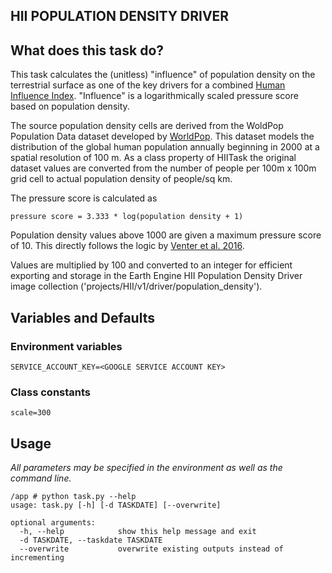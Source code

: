 HII POPULATION DENSITY DRIVER
---------------

## What does this task do?

This task calculates the (unitless) "influence" of population density on the terrestrial surface as one of the key
drivers for a combined [Human Influence Index](https://github.com/SpeciesConservationLandscapes/task_hii_weightedsum). "Influence" is a logarithmically scaled pressure score based on population density.

The source population density cells are derived from the WoldPop Population Data dataset developed by [WorldPop](https://www.worldpop.org/). This dataset models the distribution of the global human population annually beginning in 2000 at a spatial resolution of 100 m. As a class property of HIITask the original dataset values are converted from the number of people per 100m x 100m grid cell to actual population density of people/sq km.

The pressure score is calculated as
```
pressure score = 3.333 * log(population density + 1)
```

Population density values above 1000 are given a maximum pressure score of 10. This directly follows the logic by [Venter et al. 2016](https://www.nature.com/articles/sdata201667).

Values are multiplied by 100 and converted to an integer for efficient exporting and storage in the Earth Engine HII Population Density Driver image collection ('projects/HII/v1/driver/population_density').

## Variables and Defaults

### Environment variables
```
SERVICE_ACCOUNT_KEY=<GOOGLE SERVICE ACCOUNT KEY>
```

### Class constants

```
scale=300
```

## Usage

*All parameters may be specified in the environment as well as the command line.*

```
/app # python task.py --help
usage: task.py [-h] [-d TASKDATE] [--overwrite]

optional arguments:
  -h, --help            show this help message and exit
  -d TASKDATE, --taskdate TASKDATE
  --overwrite           overwrite existing outputs instead of incrementing
```
